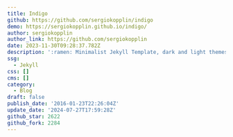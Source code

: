 ```yaml
---
title: Indigo
github: https://github.com/sergiokopplin/indigo
demo: https://sergiokopplin.github.io/indigo/
author: sergiokopplin
author_link: https://github.com/sergiokopplin
date: 2023-11-30T09:28:37.782Z
description: ':ramen: Minimalist Jekyll Template, dark and light themes'
ssg:
  - Jekyll
css: []
cms: []
category:
  - Blog
draft: false
publish_date: '2016-01-23T22:26:04Z'
update_date: '2024-07-27T17:59:28Z'
github_star: 2622
github_fork: 2284
---
```

